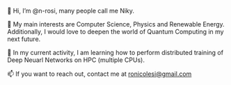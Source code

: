 👋 Hi, I’m @n-rosi, many people call me Niky. 

💞️ My main interests are Computer Science, Physics and Renewable Energy. Additionally, I would love to deepen the world of Quantum Computing in my next future. 

🌱 In my current activity, I am learning how to perform distributed training of Deep Neuarl Networks on HPC (multiple CPUs).

📫 If you want to reach out, contact me at ronicolesi@gmail.com

